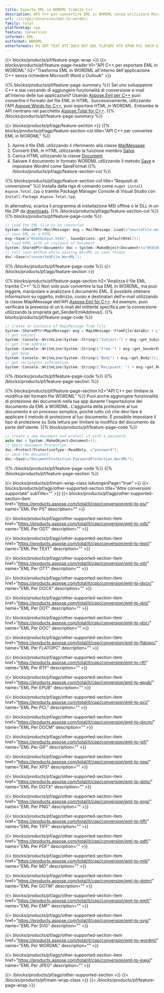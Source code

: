 ```yaml
---
title: Esporta EML in WORDML tramite C++
description: API C++ per convertire EML in WORDML senza utilizzare Microsoft Word o Outlook
url: /it/cpp/conversion/eml-to-wordml/
family: total
platformtag: cpp
feature: conversion
informat: EML
outformat: WORDML
otherformats: PS ODT TEXT OTT DOCX DOT DOC FLATOPC RTF EPUB PCL DOCM GIF XPS DOTX PNG TIFF PDF MD DOTM EMF SVG BMP JPEG
---
```

{{< blocks/products/pf/feature-page-wrap >}}
{{< blocks/products/pf/feature-page-header h1="API C++ per esportare EML in WORDML" h2="Trasforma EML in WORDML all'interno dell'applicazione C++ senza richiedere Microsoft Word o Outlook" >}}

{{% blocks/products/pf/feature-page-summary %}}
Sei uno sviluppatore C++ e stai cercando di aggiungere funzionalità di conversione e-mail all'interno delle tue applicazioni? Usando [Aspose.Eml per C++](https://products.aspose.com/eml/cpp/) puoi convertire il formato del file EML in HTML. Successivamente, utilizzando l'API [Aspose.Words for C++](https://products.aspose.com/words/cpp/), puoi esportare HTML in WORDML. Entrambe le API rientrano nel pacchetto [Aspose.Total for C++](https://products.aspose.com/total/cpp/). 
{{% /blocks/products/pf/feature-page-summary  %}}

{{< blocks/products/pf/agp/feature-section >}}
{{% blocks/products/pf/agp/feature-section-col title="API C++ per convertire EML in WORDML" %}}
1. Aprire il file EML utilizzando il riferimento alla classe [MailMessage](https://reference.aspose.com/eml/cpp/class/aspose.eml.mail_message)
2. Converti EML in HTML utilizzando la funzione membro [Salva](https://reference.aspose.com/eml/cpp/class/aspose.eml.mail_message#a7e7c6b50c8db5a8bcc6934db02b4a786)
3. Carica HTML utilizzando la classe [Document](https://reference.aspose.com/words/cpp/class/aspose.words.document)
4. Salvare il documento in formato WORDML utilizzando il metodo [Save](https://reference.aspose.com/words/cpp/class/aspose.words.document#save_string_saveformat) e impostare Wordml come SaveFormat
{{% /blocks/products/pf/agp/feature-section-col %}}

{{% blocks/products/pf/agp/feature-section-col title="Requisiti di conversione" %}}
Installa dalla riga di comando come ```nuget install Aspose.Total.Cpp``` o tramite Package Manager Console di Visual Studio con ```Install-Package Aspose.Total.Cpp```.

In alternativa, scarica il programma di installazione MSI offline o le DLL in un file ZIP da [downloads](https://downloads.aspose.com/total/cpp).
{{% /blocks/products/pf/agp/feature-section-col %}}
{{% blocks/products/pf/feature-page-code %}}

```cpp
// load the EML file to be converted
System::SharedPtr<MailMessage> msg = MailMessage::Load(u"sourceFile.eml");
// save EML as a HTML 
msg->Save(u"HtmlOutput.html", SaveOptions::get_DefaultHtml());  
// load HTML with an instance of Document
System::SharedPtr<Document> doc = System::MakeObject<Document>(u"HtmlOutput.html");
// call save method while passing WordML as save format
doc->Save(u"convertedFile.WordML");
```

{{% /blocks/products/pf/feature-page-code %}}
{{< /blocks/products/pf/agp/feature-section >}}

{{% blocks/products/pf/feature-page-section  h2="Analizza il file EML tramite C++" %}}
Non solo puoi convertire la tua EML in WORDML, ma puoi leggere, manipolare e analizzare il documento EML. È possibile ottenere informazioni su oggetto, indirizzo, corpo e destinatari dell'e-mail utilizzando la classe MapiMessage dell'API [Aspose.Eml for C++](https://products.aspose.com/eml/cpp/). Ad esempio, puoi verificare la presenza di un'e-mail del mittente specifica per la conversione utilizzando la proprietà get_SenderEmlAddress().
{{% blocks/products/pf/feature-page-code %}}

```cpp
// create an instance of MapiMessage from file
System::SharedPtr<MapiMessage> msg = MapiMessage::FromFile(dataDir + L"message.eml");
// get subject
System::Console::WriteLine(System::String(L"Subject:") + msg->get_Subject());
// get from address
System::Console::WriteLine(System::String(L"From:") + msg->get_SenderEmlAddress());
// get body
System::Console::WriteLine(System::String(L"Body") + msg->get_Body());
// get recipients information
System::Console::WriteLine(System::String(L"Recipient: ") + msg->get_Recipients());
```
{{% /blocks/products/pf/feature-page-code  %}}
{{% /blocks/products/pf/feature-page-section %}}

{{% blocks/products/pf/feature-page-section  h2="API C++ per limitare la modifica del formato file WORDML" %}}
Puoi anche aggiungere funzionalità di protezione dei documenti nella tua app durante l'esportazione del documento da EML a WORDML. L'aggiunta della protezione al tuo documento è un processo semplice, poiché tutto ciò che devi fare è applicare il metodo di protezione al tuo documento. È possibile impostare il tipo di protezione su Sola lettura per limitare la modifica del documento da parte dell'utente.
{{% blocks/products/pf/feature-page-code %}}

```cpp
// create a new document and protect it with a password.
auto doc = System::MakeObject<Document>();
// apply Document Protection.
doc->Protect(ProtectionType::ReadOnly, u"password");
// save the document.
doc->Save(u"DocumentProtection.PasswordProtection.WordML");
```
{{% /blocks/products/pf/feature-page-code  %}}
{{% /blocks/products/pf/feature-page-section %}}

{{< blocks/products/pf/main-wrap-class isAutogenPage="true" >}}
{{< blocks/products/pf/agp/other-supported-section title="Altre conversioni supportate" subTitle="" >}}
{{< blocks/products/pf/agp/other-supported-section-item href="https://products.aspose.com/total/it/cpp/conversion/eml-to-ps/" name="EML Per PS" description="" >}}

{{< blocks/products/pf/agp/other-supported-section-item href="https://products.aspose.com/total/it/cpp/conversion/eml-to-odt/" name="EML Per ODT" description="" >}}

{{< blocks/products/pf/agp/other-supported-section-item href="https://products.aspose.com/total/it/cpp/conversion/eml-to-text/" name="EML Per TEXT" description="" >}}

{{< blocks/products/pf/agp/other-supported-section-item href="https://products.aspose.com/total/it/cpp/conversion/eml-to-ott/" name="EML Per OTT" description="" >}}

{{< blocks/products/pf/agp/other-supported-section-item href="https://products.aspose.com/total/it/cpp/conversion/eml-to-docx/" name="EML Per DOCX" description="" >}}

{{< blocks/products/pf/agp/other-supported-section-item href="https://products.aspose.com/total/it/cpp/conversion/eml-to-dot/" name="EML Per DOT" description="" >}}

{{< blocks/products/pf/agp/other-supported-section-item href="https://products.aspose.com/total/it/cpp/conversion/eml-to-doc/" name="EML Per DOC" description="" >}}

{{< blocks/products/pf/agp/other-supported-section-item href="https://products.aspose.com/total/it/cpp/conversion/eml-to-flatopc/" name="EML Per FLATOPC" description="" >}}

{{< blocks/products/pf/agp/other-supported-section-item href="https://products.aspose.com/total/it/cpp/conversion/eml-to-rtf/" name="EML Per RTF" description="" >}}

{{< blocks/products/pf/agp/other-supported-section-item href="https://products.aspose.com/total/it/cpp/conversion/eml-to-epub/" name="EML Per EPUB" description="" >}}

{{< blocks/products/pf/agp/other-supported-section-item href="https://products.aspose.com/total/it/cpp/conversion/eml-to-pcl/" name="EML Per PCL" description="" >}}

{{< blocks/products/pf/agp/other-supported-section-item href="https://products.aspose.com/total/it/cpp/conversion/eml-to-docm/" name="EML Per DOCM" description="" >}}

{{< blocks/products/pf/agp/other-supported-section-item href="https://products.aspose.com/total/it/cpp/conversion/eml-to-gif/" name="EML Per GIF" description="" >}}

{{< blocks/products/pf/agp/other-supported-section-item href="https://products.aspose.com/total/it/cpp/conversion/eml-to-xps/" name="EML Per XPS" description="" >}}

{{< blocks/products/pf/agp/other-supported-section-item href="https://products.aspose.com/total/it/cpp/conversion/eml-to-dotx/" name="EML Per DOTX" description="" >}}

{{< blocks/products/pf/agp/other-supported-section-item href="https://products.aspose.com/total/it/cpp/conversion/eml-to-png/" name="EML Per PNG" description="" >}}

{{< blocks/products/pf/agp/other-supported-section-item href="https://products.aspose.com/total/it/cpp/conversion/eml-to-tiff/" name="EML Per TIFF" description="" >}}

{{< blocks/products/pf/agp/other-supported-section-item href="https://products.aspose.com/total/it/cpp/conversion/eml-to-pdf/" name="EML Per PDF" description="" >}}

{{< blocks/products/pf/agp/other-supported-section-item href="https://products.aspose.com/total/it/cpp/conversion/eml-to-md/" name="EML Per MD" description="" >}}

{{< blocks/products/pf/agp/other-supported-section-item href="https://products.aspose.com/total/it/cpp/conversion/eml-to-dotm/" name="EML Per DOTM" description="" >}}

{{< blocks/products/pf/agp/other-supported-section-item href="https://products.aspose.com/total/it/cpp/conversion/eml-to-emf/" name="EML Per EMF" description="" >}}

{{< blocks/products/pf/agp/other-supported-section-item href="https://products.aspose.com/total/it/cpp/conversion/eml-to-svg/" name="EML Per SVG" description="" >}}

{{< blocks/products/pf/agp/other-supported-section-item href="https://products.aspose.com/total/it/cpp/conversion/eml-to-wordml/" name="EML Per WORDML" description="" >}}

{{< blocks/products/pf/agp/other-supported-section-item href="https://products.aspose.com/total/it/cpp/conversion/eml-to-jpeg/" name="EML Per JPEG" description="" >}}


{{< /blocks/products/pf/agp/other-supported-section >}}
{{< /blocks/products/pf/main-wrap-class >}}
{{< /blocks/products/pf/feature-page-wrap >}}